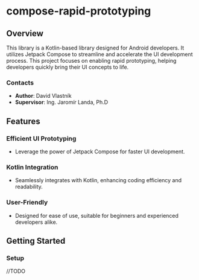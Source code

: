 # compose-rapid-prototyping

## Overview
This library is a Kotlin-based library designed for Android developers. It utilizes Jetpack Compose to streamline and accelerate the UI development process. This project focuses on enabling rapid prototyping, helping developers quickly bring their UI concepts to life.

### Contacts
 - **Author**: David Vlastník
 - **Supervisor**: Ing. Jaromír Landa, Ph.D

## Features

### Efficient UI Prototyping
 - Leverage the power of Jetpack Compose for faster UI development.

### Kotlin Integration
 - Seamlessly integrates with Kotlin, enhancing coding efficiency and readability.

### User-Friendly
 - Designed for ease of use, suitable for beginners and experienced developers alike.

## Getting Started

### Setup
//TODO